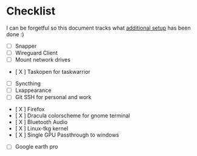 # Checklist

I can be forgetful so this document tracks what [additional setup](./additional-setup.md)
has been done :)

- [ ] Snapper
- [ ] Wireguard Client
- [ ] Mount network drives
- [ X ] Taskopen for taskwarrior
- [ ] Syncthing 
- [ ] Lxappearance
- [ ] Git SSH for personal and work
- [ X ] Firefox
- [ X ] Dracula colorscheme for gnome terminal
- [ X ] Bluetooth Audio
- [ X ] Linux-tkg kernel
- [ X ] Single GPU Passthrough to windows
- [ ] Google earth pro
